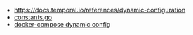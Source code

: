 - https://docs.temporal.io/references/dynamic-configuration
- [constants.go](https://github.com/temporalio/temporal/blob/main/common/dynamicconfig/constants.go)
- [docker-compose dynamic config](../docker-compose/dynamicconfig)
